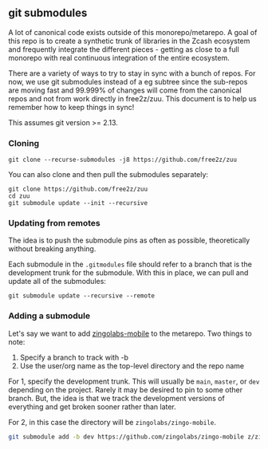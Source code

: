 ## git submodules

A lot of canonical code exists outside of this monorepo/metarepo.
A goal of this repo is to create a synthetic trunk of libraries in
the Zcash ecosystem and frequently integrate the different pieces -
getting as close to a full monorepo with real continuous integration
of the entire ecosystem.

There are a variety of ways to try to stay in sync with a bunch of repos.
For now, we use git submodules instead of a eg subtree since the
sub-repos are moving fast and 99.999% of changes will come from the
canonical repos and not from work directly in free2z/zuu.
This document is to help us remember how to keep things in sync!

This assumes git version >= 2.13.

### Cloning

```
git clone --recurse-submodules -j8 https://github.com/free2z/zuu
```

You can also clone and then pull the submodules separately:

```
git clone https://github.com/free2z/zuu
cd zuu
git submodule update --init --recursive
```

### Updating from remotes

The idea is to push the submodule pins as often as possible,
theoretically without breaking anything.

Each submodule in the `.gitmodules` file should refer to a branch
that is the development trunk for the submodule.
With this in place, we can pull and update all of the submodules:

```
git submodule update --recursive --remote
```

### Adding a submodule

Let's say we want to add
[zingolabs-mobile](https://github.com/zingolabs/zingo-mobile)
to the metarepo. Two things to note:

1. Specify a branch to track with -b
2. Use the user/org name as the top-level directory and the repo name

For 1, specify the development trunk. This will usually be `main`, `master`,
or `dev` depending on the project. Rarely it may be desired to pin to some
other branch. But, the idea is that we track the development versions of
everything and get broken sooner rather than later.

For 2, in this case the directory will be `zingolabs/zingo-mobile`.

```sh
git submodule add -b dev https://github.com/zingolabs/zingo-mobile z/zingolabs/zingo-mobile
```
